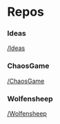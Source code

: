 # Repos

### Ideas

[/Ideas](/Repo_Ideas)

### ChaosGame

[/ChaosGame](/Repo_ChaosGame)

### Wolfensheep

[/Wolfensheep](/Repo_Wolfensheep)

